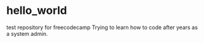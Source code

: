 # hello_world
test repository for freecodecamp
Trying to learn how to code after years as a system admin.
